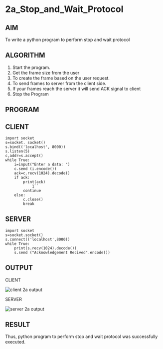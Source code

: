 # 2a_Stop_and_Wait_Protocol
## AIM 
To write a python program to perform stop and wait protocol
## ALGORITHM
1. Start the program.
2. Get the frame size from the user
3. To create the frame based on the user request.
4. To send frames to server from the client side.
5. If your frames reach the server it will send ACK signal to client
6. Stop the Program
## PROGRAM
## CLIENT 
```
import socket 
s=socket. socket()
s.bind(('localhost', 8000))
s.listen(5)
c,addr=s.accept()
while True:
    i=input("Enter a data: ")
    c.send (i.encode())
    ack=c.recv(1024).decode()
    if ack:
        print(ack) 
            1``
        continue 
    else:
        c.close()
        break
```

## SERVER 

```
import socket 
s=socket.socket()
s.connect(('localhost',8000))
while True:
    print(s.recv(1024).decode())
    s.send ("Acknowledgement Recived".encode())
```
## OUTPUT


CLIENT


![client 2a output](https://github.com/user-attachments/assets/29524c24-b744-45cf-a0f3-a9b98835331e)


SERVER


![server 2a output](https://github.com/user-attachments/assets/ecffe01f-28cb-437e-9a2e-0cad3961b954)


## RESULT
Thus, python program to perform stop and wait protocol was successfully executed.
